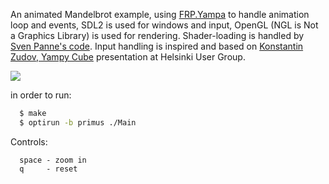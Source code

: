 An animated Mandelbrot example, using [FRP.Yampa](https://github.com/ivanperez-keera/Yampa) to handle animation loop and events,  SDL2 is used for windows and input, OpenGL (NGL is Not a Graphics Library) is used for rendering.
Shader-loading is handled by [Sven Panne's code](https://github.com/haskell-opengl/GLUT/blob/master/examples/RedBook8/common/LoadShaders.hs).
Input handling is inspired and based on [Konstantin Zudov, Yampy Cube](https://github.com/zudov) presentation at Helsinki User Group.

![](https://raw.github.com/madjestic/Haskell-OpenGL-Tutorial/master/Mandelbrot-FRP-io-sdl2/output.png)

in order to run: 

```bash
  $ make
  $ optirun -b primus ./Main
```

Controls:
```
  space - zoom in
  q     - reset
```